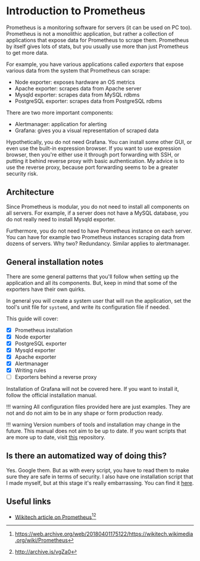 # Introduction to Prometheus

Prometheus is a monitoring software for servers (it can be used on PC too). Prometheus is not a monolithic application, but rather a collection of applications that expose data for Prometheus to scrape them. Prometheus by itself gives lots of stats, but you usually use more than just Prometheus to get more data.

For example, you have various applications called _exporters_ that expose various data from the system that Prometheus can scrape:

* Node exporter: exposes hardware an OS metrics
* Apache exporter: scrapes data from Apache server
* Mysqld exporter: scrapes data from MySQL rdbms
* PostgreSQL exporter: scrapes data from PostgreSQL rdbms

There are two more important components:

* Alertmanager: application for alerting
* Grafana: gives you a visual representation of scraped data

Hypothetically, you do not need Grafana. You can install some other GUI, or even use the built-in expression browser. If you want to use expression browser, then you're either use it through port forwarding with SSH, or putting it behind reverse proxy with basic authentication. My advice is to use the reverse proxy, because port forwarding seems to be a greater security risk.

## Architecture

Since Prometheus is modular, you do not need to install all components on all servers. For example, if a server does not have a MySQL database, you do not really need to install Mysqld exporter.

Furthermore, you do not need to have Prometheus instance on each server. You can have for example two Prometheus instances scraping data from dozens of servers. Why two? Redundancy. Similar applies to alertmanager.

## General installation notes

There are some general patterns that you'll follow when setting up the application and all its components. But, keep in mind that some of the exporters have their own quirks.

In general you will create a system user that will run the application, set the tool's unit file for `systemd`, and write its configuration file if needed.

This guide will cover:

* [x] Prometheus installation
* [x] Node exporter
* [x] PostgreSQL exporter
* [x] Mysqld exporter
* [x] Apache exporter
* [x] Alertmanager
* [x] Writing rules
* [ ] Exporters behind a reverse proxy

Installation of Grafana will not be covered here. If you want to install it, follow the official installation manual.

!!! warning
    All configuration files provided here are just examples. They are not and do not aim to be in any shape or form production ready.

!!! warning
    Version numbers of tools and installation may change in the future. This manual does not aim to be up to date. If you want scripts that are more up to date, visit [this][2] repository.

## Is there an automatized way of doing this?

Yes. Google them. But as with every script, you have to read them to make sure they are safe in terms of security. I also have one installation script that I made myself, but at this stage it's really embarrassing. You can find it [here][2].

## Useful links

* [Wikitech article on Prometheus][1][^1][^2]

[^1]: <https://web.archive.org/web/20180401175122/https://wikitech.wikimedia.org/wiki/Prometheus>
[^2]: <http://archive.is/vgZa0>

[1]: https://wikitech.wikimedia.org/wiki/Prometheus
[2]: https://github.com/petarGitNik/prometheus-install
